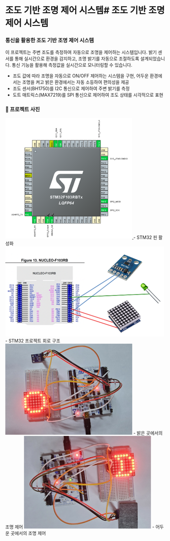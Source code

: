 # 조도 기반 조명 제어 시스템# 조도 기반 조명 제어 시스템

### **통신을 활용한 조도 기반 조명 제어 시스템**
이 프로젝트는 주변 조도를 측정하여 자동으로 조명을 제어하는 시스템입니다. 밝기 센서를 통해 실시간으로 환경을 감지하고, 조명 밝기를 자동으로 조절하도록 설계되었습니다. 통신 기능을 활용해 측정값을 실시간으로 모니터링할 수 있습니다.

- 조도 값에 따라 조명을 자동으로 ON/OFF 제어하는 시스템을 구현, 어두운 환경에서는 조명을 켜고 밝은 환경에서는 자동 소등하여 편의성을 제공
- 조도 센서(BH1750)를 I2C 통신으로 제어하여 주변 밝기를 측정
- 도트 매트릭스(MAX7219)를 SPI 통신으로 제어하여 조도 상태를 시각적으로 표현


### 📸 프로젝트 사진

<a href="images/stm32cube.png">
  <img src="images/stm32cube.png" alt="STM32 핀 활성화" width="400">
</a>
- STM32 핀 활성화  

<!-- 1. 프로젝트 회로 구조 -->
<img src="images/회로구조.png" alt="프로젝트의 회로 구조" width="500">
- STM32 프로젝트 회로 구조  

<!-- 2. 밝은 곳에서의 조명 제어 -->
<img src="images/sun.jpg" alt="밝은 곳에서의 조명 제어" width="400">
- 밝은 곳에서의 조명 제어  

<!-- 3. 어두운 곳에서의 조명 제어 -->
<img src="images/moon.jpg" alt="어두운 곳에서의 조명 제어" width="400">
- 어두운 곳에서의 조명 제어  

